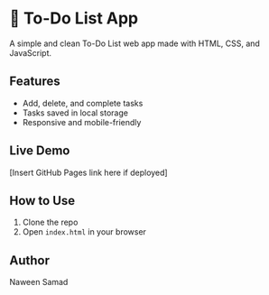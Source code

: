 # 📝 To-Do List App

A simple and clean To-Do List web app made with HTML, CSS, and JavaScript.

## Features
- Add, delete, and complete tasks
- Tasks saved in local storage
- Responsive and mobile-friendly

## Live Demo
[Insert GitHub Pages link here if deployed]

## How to Use
1. Clone the repo
2. Open `index.html` in your browser

## Author
Naween Samad
